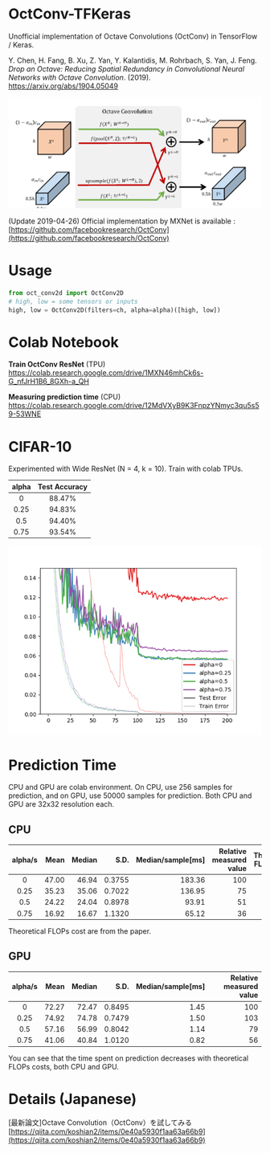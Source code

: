 # OctConv-TFKeras
Unofficial implementation of Octave Convolutions (OctConv) in TensorFlow / Keras. 

Y. Chen, H. Fang, B. Xu, Z. Yan, Y. Kalantidis, M. Rohrbach, S. Yan, J. Feng. *Drop an Octave: Reducing Spatial Redundancy in Convolutional Neural Networks with Octave Convolution*. (2019). https://arxiv.org/abs/1904.05049

![](octconv_02.png)

(Update 2019-04-26) Official implementation by MXNet is available : [https://github.com/facebookresearch/OctConv](https://github.com/facebookresearch/OctConv) 

# Usage
```python
from oct_conv2d import OctConv2D
# high, low = some tensors or inputs
high, low = OctConv2D(filters=ch, alpha=alpha)([high, low])
```

# Colab Notebook
**Train OctConv ResNet** (TPU)  
https://colab.research.google.com/drive/1MXN46mhCk6s-G_nfJrH1B6_8GXh-a_QH

**Measuring prediction time** (CPU)  
https://colab.research.google.com/drive/12MdVXyB9K3FnpzYNmyc3qu5s59-53WNE

# CIFAR-10
Experimented with Wide ResNet (N = 4, k = 10). Train with colab TPUs.

| alpha | Test Accuracy |
|:-----:|:----------:|
|   0   |   88.47%   |
|  0.25 |   94.83%   |
|  0.5  |   94.40%   |
|  0.75 |   93.54%   |

![](figs/training_curve.png)

# Prediction Time
CPU and GPU are colab environment. On CPU, use 256 samples for prediction, and on GPU, use 50000 samples for prediction. Both CPU and GPU are 32x32 resolution each.

## CPU
| alpha/s |  Mean | Median |   S.D. | Median/sample[ms] | Relative measured value | Theoretical FLOPs cost |
|:-------:|------:|-------:|-------:|------------------:|------------------------:|-----------------------:|
|    0    | 47.00 |  46.94 | 0.3755 |            183.36 |                     100 |                    100 |
|   0.25  | 35.23 |  35.06 | 0.7022 |            136.95 |                      75 |                     67 |
|   0.5   | 24.22 |  24.04 | 0.8978 |             93.91 |                      51 |                     44 |
|   0.75  | 16.92 |  16.67 | 1.1320 |             65.12 |                      36 |                     30 |

Theoretical FLOPs cost are from the paper.

## GPU
| alpha/s |  Mean | Median |   S.D. | Median/sample[ms] | Relative measured value |
|:-------:|------:|-------:|-------:|------------------:|------------------------:|
|    0    | 72.27 |  72.47 | 0.8495 |              1.45 |                     100 |
|   0.25  | 74.92 |  74.78 | 0.7479 |              1.50 |                     103 |
|   0.5   | 57.16 |  56.99 | 0.8042 |              1.14 |                      79 |
|   0.75  | 41.06 |  40.84 | 1.0120 |              0.82 |                      56 |

You can see that the time spent on prediction decreases with theoretical FLOPs costs, both CPU and GPU.

# Details (Japanese)
[最新論文]Octave Convolution（OctConv）を試してみる  
[https://qiita.com/koshian2/items/0e40a5930f1aa63a66b9](https://qiita.com/koshian2/items/0e40a5930f1aa63a66b9)

